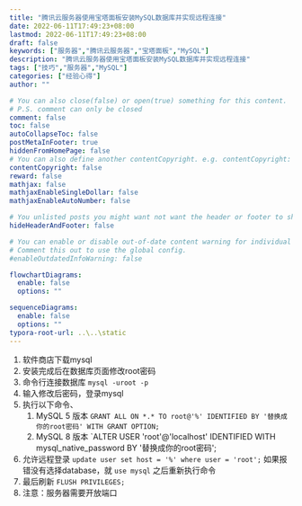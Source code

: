 ```yaml
---
title: "腾讯云服务器使用宝塔面板安装MySQL数据库并实现远程连接"
date: 2022-06-11T17:49:23+08:00
lastmod: 2022-06-11T17:49:23+08:00
draft: false
keywords: ["服务器","腾讯云服务器","宝塔面板","MySQL"]
description: "腾讯云服务器使用宝塔面板安装MySQL数据库并实现远程连接"
tags: ["技巧","服务器","MySQL"]
categories: ["经验心得"]
author: ""

# You can also close(false) or open(true) something for this content.
# P.S. comment can only be closed
comment: false
toc: false
autoCollapseToc: false
postMetaInFooter: true
hiddenFromHomePage: false
# You can also define another contentCopyright. e.g. contentCopyright: "This is another copyright."
contentCopyright: false
reward: false
mathjax: false
mathjaxEnableSingleDollar: false
mathjaxEnableAutoNumber: false

# You unlisted posts you might want not want the header or footer to show
hideHeaderAndFooter: false

# You can enable or disable out-of-date content warning for individual post.
# Comment this out to use the global config.
#enableOutdatedInfoWarning: false

flowchartDiagrams:
  enable: false
  options: ""

sequenceDiagrams: 
  enable: false
  options: ""
typora-root-url: ..\..\static
---
```


<!--more-->
1. 软件商店下载mysql
2. 安装完成后在数据库页面修改root密码
3. 命令行连接数据库 `mysql -uroot -p`
4. 输入修改后密码，登录mysql
5. 执行以下命令、
	1. MySQL 5 版本 `GRANT ALL ON *.* TO root@'%' IDENTIFIED BY '替换成你的root密码' WITH GRANT OPTION;`
	2. MySQL 8 版本 `ALTER USER 'root'@'localhost' IDENTIFIED WITH mysql_native_password BY '替换成你的root密码';
6. 允许远程登录 `update user set host = '%' where user = 'root';` 如果报错没有选择database，就 `use mysql` 之后重新执行命令
7. 最后刷新 `FLUSH PRIVILEGES;`
8. 注意：服务器需要开放端口